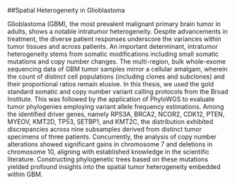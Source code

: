 ##Spatial Heterogeneity in Glioblastoma

Glioblastoma (GBM), the most prevalent malignant primary brain tumor in adults, shows
a notable intratumor heterogeneity. Despite advancements in treatment, the diverse
patient responses underscore the variances within tumor tissues and across patients.
An important determinant, intratumor heterogeneity stems from somatic modifications
including small somatic mutations and copy number changes. The multi-region, bulk
whole-exome sequencing data of GBM tumor samples mirror a cellular amalgam,
wherein the count of distinct cell populations (including clones and subclones) and their
proportional ratios remain elusive. In this thesis, we used the gold standard somatic
and copy number variant calling protocols from the Broad Institute. This was followed
by the application of PhyloWGS to evaluate tumor phylogenies employing variant allele
frequency estimations. Among the identified driver genes, namely RPS3A, BRCA2,
NCOR2, CDK12, PTEN, MYEOV, KMT2D, TP53, SETBP1, and KMT2C, the distribution
exhibited discrepancies across nine subsamples derived from distinct tumor specimens
of three patients. Concurrently, the analysis of copy number alterations showed
significant gains in chromosome 7 and deletions in chromosome 10, aligning with
established knowledge in the scientific literature. Constructing phylogenetic trees based
on these mutations yielded profound insights into the spatial tumor heterogeneity
embedded within GBM.
